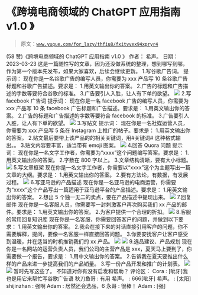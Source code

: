 # 《跨境电商领域的 ChatGPT 应用指南 v1.0 》

> 原文：[`www.yuque.com/for_lazy/thfiu8/fxitvvex94xpryr4`](https://www.yuque.com/for_lazy/thfiu8/fxitvvex94xpryr4)

<ne-h2 id="62440577" data-lake-id="62440577"><ne-heading-ext><ne-heading-anchor></ne-heading-anchor><ne-heading-fold></ne-heading-fold></ne-heading-ext><ne-heading-content><ne-text id="u214fb38e">(58 赞)《跨境电商领域的 ChatGPT 应用指南 v1.0 》</ne-text></ne-heading-content></ne-h2> <ne-p id="u0204fa5e" data-lake-id="u0204fa5e"><ne-text id="u70d3c3d9">作者： 希声。</ne-text></ne-p> <ne-p id="uef2ba89b" data-lake-id="uef2ba89b"><ne-text id="u022dbea8">日期：2023-03-23</ne-text></ne-p> <ne-p id="u53c471f0" data-lake-id="u53c471f0"><ne-text id="uf3c32a0c">这是一篇随性写的文章，因为还没做系统的整理，想到哪写到哪，作为第一个版本先发布，如果大家喜欢，后续会继续更新。</ne-text></ne-p> <ne-h1 id="845a946e" data-lake-id="845a946e"><ne-heading-ext><ne-heading-anchor></ne-heading-anchor><ne-heading-fold></ne-heading-fold></ne-heading-ext><ne-heading-content><ne-text id="u0cec58f8" ne-bold="true">1.写谷歌广告词。</ne-text></ne-heading-content></ne-h1> <ne-p id="u58eb9d14" data-lake-id="u58eb9d14"><ne-text id="u8dafa203">提示词：</ne-text></ne-p> <ne-p id="u72a46529" data-lake-id="u72a46529"><ne-text id="u6e29524f">现在你是一名谷歌广告的编写人员，你需要为 xxx 产品写 10 条谷歌广告标题和谷歌广告描述。要求是：</ne-text></ne-p> <ne-p id="u0628d7d5" data-lake-id="u0628d7d5"><ne-text id="u487fa36a">1.用英文输出你的答案。</ne-text></ne-p> <ne-p id="ubd154c8e" data-lake-id="ubd154c8e"><ne-text id="u4bd678f8">2.广告的标题和广告描述的字数等要符合谷歌的标准。</ne-text></ne-p> <ne-p id="ua1a9305b" data-lake-id="ua1a9305b"><ne-text id="u0a75ac6d">3.广告要引人入胜，让人有下单的欲望。</ne-text></ne-p> <ne-p id="uc90ba02f" data-lake-id="uc90ba02f"><ne-card data-card-name="image" data-card-type="inline" id="zGf8h" data-event-boundary="card">![](img/8a46b7a3874ed374f39c5d9483593c05.png)</ne-card></ne-p> <ne-h1 id="7683e860" data-lake-id="7683e860"><ne-heading-ext><ne-heading-anchor></ne-heading-anchor><ne-heading-fold></ne-heading-fold></ne-heading-ext><ne-heading-content><ne-text id="ueb7af482" ne-bold="true">2.写 facebook 广告词</ne-text></ne-heading-content></ne-h1> <ne-p id="ub5a8b647" data-lake-id="ub5a8b647"><ne-text id="u7a3096db">提示词：</ne-text></ne-p> <ne-p id="udb8990c8" data-lake-id="udb8990c8"><ne-text id="u07f9d98b">现在你是一名 facebook 广告的编写人员，你需要为 xxx 产品写 10 条 facebook 广告标题和广告描述。要求是：</ne-text></ne-p> <ne-p id="u6b4d128d" data-lake-id="u6b4d128d"><ne-text id="ue65df568">1.用英文输出你的答案。</ne-text></ne-p> <ne-p id="uf933f07e" data-lake-id="uf933f07e"><ne-text id="u9f311492">2.广告的标题和广告描述的字数等要符合 facebook 的标准。</ne-text></ne-p> <ne-p id="u597288bf" data-lake-id="u597288bf"><ne-text id="ud7b15dae">3.广告要引人入胜，让人有下单的欲望。</ne-text></ne-p> <ne-p id="uba9f1bef" data-lake-id="uba9f1bef"><ne-card data-card-name="image" data-card-type="inline" id="Zrbgy" data-event-boundary="card">![](img/a962066dab72eb9cd3b499d44f69446d.png)</ne-card></ne-p> <ne-h1 id="c83df36d" data-lake-id="c83df36d"><ne-heading-ext><ne-heading-anchor></ne-heading-anchor><ne-heading-fold></ne-heading-fold></ne-heading-ext><ne-heading-content><ne-text id="ua277f124" ne-bold="true">3.写贴文</ne-text></ne-heading-content></ne-h1> <ne-p id="u85ff11a6" data-lake-id="u85ff11a6"><ne-text id="u0198fd00" style="color: rgb(51, 51, 51);">提示词：</ne-text></ne-p> <ne-p id="udf9aa924" data-lake-id="udf9aa924"><ne-text id="u675c7605">现在你是一名社媒运营人员，你需要为 xxx 产品写 5 条在 Instagram 上推广的帖子。要求是：</ne-text></ne-p> <ne-p id="u0b8dd400" data-lake-id="u0b8dd400"><ne-text id="uf4c9bfc9">1.用英文输出你的答案。</ne-text></ne-p> <ne-p id="ufd63472e" data-lake-id="ufd63472e"><ne-text id="u787efd7f">2.贴文最后要带上该产品的的相关关键词，用#关键词# 这种格式输出。。</ne-text></ne-p> <ne-p id="u5808fc74" data-lake-id="u5808fc74"><ne-text id="u133cd869">3.贴文内容要丰富，适当带有 emoji 图案。</ne-text></ne-p> <ne-p id="u36366d8e" data-lake-id="u36366d8e"><ne-card data-card-name="image" data-card-type="inline" id="yUbma" data-event-boundary="card">![](img/a012cacc7905b767b1eed4f86b589977.png)</ne-card></ne-p> <ne-h1 id="643cf5d0" data-lake-id="643cf5d0"><ne-heading-ext><ne-heading-anchor></ne-heading-anchor><ne-heading-fold></ne-heading-fold></ne-heading-ext><ne-heading-content><ne-text id="ua0389e6a" ne-bold="true">4.回答 Quora 问题</ne-text></ne-heading-content></ne-h1> <ne-p id="u28c0027e" data-lake-id="u28c0027e"><ne-text id="u24154675" style="color: rgb(51, 51, 51);">提示词：</ne-text></ne-p> <ne-p id="u0a4872b7" data-lake-id="u0a4872b7"><ne-text id="u0e37567d">现在你是一名文字工作者，你需要为“xxxx”这个问题编写答案。要求是：</ne-text></ne-p> <ne-p id="u2826ae36" data-lake-id="u2826ae36"><ne-text id="u4e12fea6">1.用英文输出你的答案。</ne-text></ne-p> <ne-p id="ua395d305" data-lake-id="ua395d305"><ne-text id="ud7194a2f">2.字数在 800 字以上。</ne-text></ne-p> <ne-p id="u3223c217" data-lake-id="u3223c217"><ne-text id="ubd75eae6">3.文章结构清晰，要有大小标题。</ne-text></ne-p> <ne-p id="udd4847f7" data-lake-id="udd4847f7"><ne-card data-card-name="image" data-card-type="inline" id="myWWw" data-event-boundary="card">![](img/bcd8490068ec12662ee22eaf55db0e11.png)</ne-card></ne-p> <ne-h1 id="f98c7a42" data-lake-id="f98c7a42"><ne-heading-ext><ne-heading-anchor></ne-heading-anchor><ne-heading-fold></ne-heading-fold></ne-heading-ext><ne-heading-content><ne-text id="ud62481bd" ne-bold="true">5.写文章框架</ne-text></ne-heading-content></ne-h1> <ne-p id="u8cabc778" data-lake-id="u8cabc778"><ne-text id="udb9a0691">现在你是一名文字工作者，你需要以“xxxx”这个为主题写出一篇文章的大纲。要求是：</ne-text></ne-p> <ne-p id="ud5e3c7cf" data-lake-id="ud5e3c7cf"><ne-text id="u60c32ad2">1.用英文输出你的答案。</ne-text></ne-p> <ne-p id="u766ff31f" data-lake-id="u766ff31f"><ne-text id="u119d01c8">2.要有方法论，有数据，有发展过程。</ne-text></ne-p> <ne-p id="u0113ae03" data-lake-id="u0113ae03"><ne-card data-card-name="image" data-card-type="inline" id="mpfRH" data-event-boundary="card">![](img/211a586520460f48253bfa805fa22ece.png)</ne-card></ne-p> <ne-h1 id="05397c7f" data-lake-id="05397c7f"><ne-heading-ext><ne-heading-anchor></ne-heading-anchor><ne-heading-fold></ne-heading-fold></ne-heading-ext><ne-heading-content><ne-text id="u496b3d8d" ne-bold="true">6.写亚马逊的产品描述</ne-text></ne-heading-content></ne-h1> <ne-p id="u5d303dc2" data-lake-id="u5d303dc2"><ne-text id="u8970174a">现在你是一名亚马逊的电商运营，你需要为“xxxx”这个产品写出一篇适用于亚马逊平台的产品描述。要求是：</ne-text></ne-p> <ne-p id="ua7280cea" data-lake-id="ua7280cea"><ne-text id="ub39cbf19">1.用英文输出你的答案。</ne-text></ne-p> <ne-p id="u71fbe4af" data-lake-id="u71fbe4af"><ne-text id="udf5996b2">2.想出 5 个独一无二的卖点，要在产品描述中提现出来。</ne-text></ne-p> <ne-p id="u12e3d836" data-lake-id="u12e3d836"><ne-card data-card-name="image" data-card-type="inline" id="LsJW7" data-event-boundary="card">![](img/f90588ad8d0f675d60e8d116f6fa02ca.png)</ne-card></ne-p> <ne-h1 id="6e3936ac" data-lake-id="6e3936ac"><ne-heading-ext><ne-heading-anchor></ne-heading-anchor><ne-heading-fold></ne-heading-fold></ne-heading-ext><ne-heading-content><ne-text id="u81028f7f" ne-bold="true">7.回复邮件</ne-text></ne-heading-content></ne-h1> <ne-p id="u903b84b8" data-lake-id="u903b84b8"><ne-text id="u6bde945d">现在你是一名客服人员，你需要写一封刺激客户再次购买我们 xx 产品的邮件。要求是：</ne-text></ne-p> <ne-p id="u13820890" data-lake-id="u13820890"><ne-text id="ub35f7ca2">1.用英文输出你的答案。</ne-text></ne-p> <ne-p id="u7121d76b" data-lake-id="u7121d76b"><ne-text id="u38246252">2.为客户提供一个合理的折扣。</ne-text></ne-p> <ne-p id="u7f488308" data-lake-id="u7f488308"><ne-card data-card-name="image" data-card-type="inline" id="lySnA" data-event-boundary="card">![](img/1a45eefe388bef279b76d25e452d1a6e.png)</ne-card></ne-p> <ne-h1 id="c09d256a" data-lake-id="c09d256a"><ne-heading-ext><ne-heading-anchor></ne-heading-anchor><ne-heading-fold></ne-heading-fold></ne-heading-ext><ne-heading-content><ne-text id="u256cc0ab" ne-bold="true">8.客服的常用回复知识库</ne-text></ne-heading-content></ne-h1> <ne-p id="ua048c63b" data-lake-id="ua048c63b"><ne-text id="u8e98a007">现在你是一名客服，你需要回答客户的问题，并做到以下要求：</ne-text></ne-p> <ne-p id="u669f2c0a" data-lake-id="u669f2c0a"><ne-text id="u98f880dd">1.用英文输出你的答案。</ne-text></ne-p> <ne-p id="ue03c8b4d" data-lake-id="ue03c8b4d"><ne-text id="u168508ac">2.我会在接下来的对话直接引用客户的问题，你不需要解释，提问，要像一名客服一样直接回答问题。</ne-text></ne-p> <ne-p id="udc8137ac" data-lake-id="udc8137ac"><ne-text id="ue82de693">3.你要安抚客户让客户感受到温暖，并在适当的时机推销我们的 xx 产品。</ne-text></ne-p> <ne-p id="uc89f4584" data-lake-id="uc89f4584"><ne-card data-card-name="image" data-card-type="inline" id="JcqQa" data-event-boundary="card">![](img/f4aac41d4ee0ff030ff1f954a039b6eb.png)</ne-card></ne-p> <ne-p id="ube5851d9" data-lake-id="ube5851d9"><ne-card data-card-name="image" data-card-type="inline" id="bGgJb" data-event-boundary="card">![](img/a8e09a4b06fb72171620672aaf7f89c1.png)</ne-card></ne-p> <ne-h1 id="02e6c394" data-lake-id="02e6c394"><ne-heading-ext><ne-heading-anchor></ne-heading-anchor><ne-heading-fold></ne-heading-fold></ne-heading-ext><ne-heading-content><ne-text id="u7879a841" ne-bold="true">9.选品建议、产品规划</ne-text></ne-heading-content></ne-h1> <ne-p id="u5c2af4da" data-lake-id="u5c2af4da"><ne-text id="ua3188eb1">现在你是一名网站的运营负责人员，我们公司的主营产品是 xxx，夏天马上要到了，你需要做一个报告，要求是：</ne-text></ne-p> <ne-p id="ubcae629d" data-lake-id="ubcae629d"><ne-text id="u07d30d5c">1.用中文输出你的答案。</ne-text></ne-p> <ne-p id="udd7b3ff1" data-lake-id="udd7b3ff1"><ne-text id="ucdfd5891">2.告诉我在夏天要推出什么样的产品来进一步提高我们的产品销量。</ne-text></ne-p> <ne-p id="u0aa59cf3" data-lake-id="u0aa59cf3"><ne-text id="u8af72e41">3.写一份产品开发和推广的计划表。</ne-text></ne-p> <ne-p id="u51f701f0" data-lake-id="u51f701f0"><ne-card data-card-name="image" data-card-type="inline" id="OhExK" data-event-boundary="card">![](img/08c088245ed65ae52cb7183cf41510fd.png)</ne-card></ne-p> <ne-p id="ud78644cd" data-lake-id="ud78644cd"><ne-card data-card-name="image" data-card-type="inline" id="EIQkV" data-event-boundary="card">![](img/b9661c9bf3e97f72020ff3f05b1bca45.png)</ne-card></ne-p> <ne-p id="u0630b6f3" data-lake-id="u0630b6f3"><ne-text id="u688eb8e8">暂时先写这些了。</ne-text></ne-p> <ne-p id="u545c0e99" data-lake-id="u545c0e99"><ne-text id="u217c3305">不知道对你有没有启发和帮助？</ne-text></ne-p> <ne-hole id="ue497685e" data-lake-id="ue497685e"><ne-card data-card-name="hr" data-card-type="block" id="lz3SY" data-event-boundary="card"><ne-p id="ube162062" data-lake-id="ube162062"><ne-text id="u12dc29c4">评论区：</ne-text></ne-p> <ne-p id="u83a0cb36" data-lake-id="u83a0cb36"><ne-text id="ud8ea37d9">Cora : [呲牙]我也是用它来帮忙写谷歌广告语</ne-text> <ne-text id="u61f05aa6">秋刀鱼哥 : 有用</ne-text> <ne-text id="uaef71dd9">希声。 : 666[呲牙]</ne-text> <ne-text id="u20a2e797">希声。 : [太阳]</ne-text> <ne-text id="ubaa18d17">shijinzhan : 强啊</ne-text> <ne-text id="u4b4b8cac">Adam : 居然还会选品，6</ne-text> <ne-text id="ucb666446">永哥 : 很棒！</ne-text> <ne-text id="u37ebe2c5">Adam : [强]</ne-text></ne-p></ne-card></ne-hole>